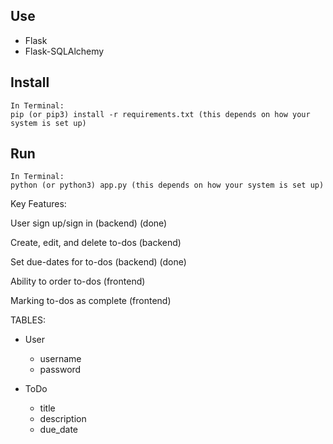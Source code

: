 ## Use

- Flask
- Flask-SQLAlchemy

## Install

```
In Terminal:
pip (or pip3) install -r requirements.txt (this depends on how your system is set up)
```

## Run

```
In Terminal:
python (or python3) app.py (this depends on how your system is set up)
```

Key Features:

User sign up/sign in (backend) (done)

Create, edit, and delete to-dos (backend)

Set due-dates for to-dos (backend) (done)

Ability to order to-dos (frontend)

Marking to-dos as complete (frontend)

TABLES:

- User

  - username
  - password

- ToDo
  - title
  - description
  - due_date
